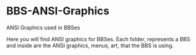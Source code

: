 # BBS-ANSI-Graphics
ANSI Graphics used in BBSes

Here you will find ANSI graphics for BBSes. Each folder, represents a BBS and inside are the ANSI graphics, menus, art, that the BBS is using. 
